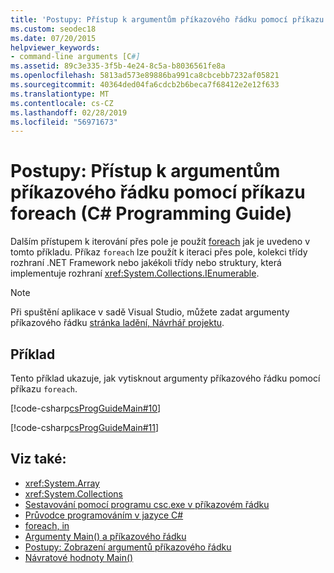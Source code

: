```yaml
---
title: 'Postupy: Přístup k argumentům příkazového řádku pomocí příkazu foreach - C# Průvodce programováním pro službu'
ms.custom: seodec18
ms.date: 07/20/2015
helpviewer_keywords:
- command-line arguments [C#]
ms.assetid: 89c3e335-3f5b-4e24-8c5a-b8036561fe8a
ms.openlocfilehash: 5813ad573e89886ba991ca8cbcebb7232af05821
ms.sourcegitcommit: 40364ded04fa6cdcb2b6beca7f68412e2e12f633
ms.translationtype: MT
ms.contentlocale: cs-CZ
ms.lasthandoff: 02/28/2019
ms.locfileid: "56971673"
---
```

# <a name="how-to-access-command-line-arguments-using-foreach-c-programming-guide"></a>Postupy: Přístup k argumentům příkazového řádku pomocí příkazu foreach (C# Programming Guide)
Dalším přístupem k iterování přes pole je použít [foreach](../../../csharp/language-reference/keywords/foreach-in.md) jak je uvedeno v tomto příkladu. Příkaz `foreach` lze použít k iteraci přes pole, kolekci třídy rozhraní .NET Framework nebo jakékoli třídy nebo struktury, která implementuje rozhraní <xref:System.Collections.IEnumerable>.  
  
> [!NOTE]
>  Při spuštění aplikace v sadě Visual Studio, můžete zadat argumenty příkazového řádku [stránka ladění, Návrhář projektu](/visualstudio/ide/reference/debug-page-project-designer).  
  
## <a name="example"></a>Příklad  
 Tento příklad ukazuje, jak vytisknout argumenty příkazového řádku pomocí příkazu `foreach`.  
  
 [!code-csharp[csProgGuideMain#10](~/samples/snippets/csharp/VS_Snippets_VBCSharp/csProgGuideMain/CS/Class2.cs#10)]  
  
 [!code-csharp[csProgGuideMain#11](~/samples/snippets/csharp/VS_Snippets_VBCSharp/csProgGuideMain/CS/Class1.cs#11)]  
  
## <a name="see-also"></a>Viz také:

- <xref:System.Array>
- <xref:System.Collections>
- [Sestavování pomocí programu csc.exe v příkazovém řádku](../../../csharp/language-reference/compiler-options/command-line-building-with-csc-exe.md)
- [Průvodce programováním v jazyce C#](../../../csharp/programming-guide/index.md)
- [foreach, in](../../../csharp/language-reference/keywords/foreach-in.md)
- [Argumenty Main() a příkazového řádku](../../../csharp/programming-guide/main-and-command-args/index.md)
- [Postupy: Zobrazení argumentů příkazového řádku](../../../csharp/programming-guide/main-and-command-args/how-to-display-command-line-arguments.md)
- [Návratové hodnoty Main()](../../../csharp/programming-guide/main-and-command-args/main-return-values.md)
